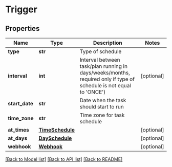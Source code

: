 # Trigger

## Properties
Name | Type | Description | Notes
------------ | ------------- | ------------- | -------------
**type** | **str** | Type of schedule | 
**interval** | **int** | Interval between task/plan running in days/weeks/months, required only if type of schedule is not equal to &#39;ONCE&#39;) | [optional] 
**start_date** | **str** | Date when the task should start to run | 
**time_zone** | **str** | Time zone for task schedule | 
**at_times** | [**TimeSchedule**](TimeSchedule.md) |  | [optional] 
**at_days** | [**DaySchedule**](DaySchedule.md) |  | [optional] 
**webhook** | [**Webhook**](Webhook.md) |  | [optional] 

[[Back to Model list]](../README.md#documentation-for-models) [[Back to API list]](../README.md#documentation-for-api-endpoints) [[Back to README]](../README.md)


